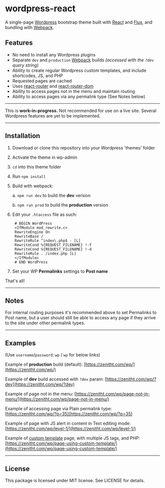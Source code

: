 # wordpress-react
A single-page [Wordpress](https://wordpress.com/) bootstrap theme built with [React](https://facebook.github.io/react/) and [Flux](https://facebook.github.io/flux/), and bundling with [Webpack](https://github.com/webpack/webpack).

## Features
- No need to install any Wordpress plugins
- Separate `dev` and `production` [Webpack](https://github.com/webpack/webpack) builds <i>(accessed with the `?dev` query string)</i>
- Ability to create regular Wordpress custom templates, and include shortcodes, JS, and PHP
- Requested pages are cached
- Uses [react-router](https://github.com/ReactTraining/react-router/tree/master/packages/react-router) and [react-router-dom](https://github.com/ReactTraining/react-router/tree/master/packages/react-router-dom)
- Ability to access pages not in the menu and maintain routing
- Ability to access pages via any permalink type (See Notes below)

----

This is <b>work-in-progress.</b> Not recommended for use on a live site. Several Wordpress features are yet to be implemented.

----

## Installation

1. Download or clone this repository into your Wordpress 'themes' folder
2. Activate the theme in wp-admin
3. `cd` into this theme folder
4. Run `npm install`
5. Build with webpack:

    a. `npm run dev` to build the <b>dev</b> version

    b. `npm run prod` to build the <b>production</b> version

7. Edit your `.htaccess` file as such:

        # BEGIN WordPress
        <IfModule mod_rewrite.c>
        RewriteEngine On
        RewriteBase /
        RewriteRule ^index\.php$ - [L]
        RewriteCond %{REQUEST_FILENAME} !-f
        RewriteCond %{REQUEST_FILENAME} !-d
        RewriteRule . /index.php [L]
        </IfModule>
        # END WordPress

8. Set your WP <b>Permalinks</b> settings to <b>Post name</b>


That's all!

----

## Notes

For internal routing purposes it's recommended above to set Permalinks to Post name, but a user should still be able to access any page if they arrive to the site under other permalink types.

----

## Examples

(Use `username`/`password`: `wp` / `wp` for below links)

Example of <b>production</b> build (default):
[https://zenitht.com/wp/](https://zenitht.com/wp/)

Example of <b>dev</b> build accessed with `?dev` param:
[https://zenitht.com/wp/?dev](https://zenitht.com/wp/?dev)

Example of page not in the menu:
[https://zenitht.com/wp/page-not-in-menu/](https://zenitht.com/wp/page-not-in-menu/)

Example of accessing page via Plain permalink type:
[https://zenitht.com/wp/?p=35](https://zenitht.com/wp/?p=35)

Example of page with JS alert in content in Text editing mode:
[https://zenitht.com/wp/level-1/](https://zenitht.com/wp/level-1/)

Example of [custom template](https://github.com/zenithtech/wordpress-react/blob/master/page-CustomPage1.php) page, with multiple JS tags, and PHP:
[https://zenitht.com/wp/page-using-custom-template/](https://zenitht.com/wp/page-using-custom-template/)

----

## License ##

This package is licensed under MIT license. See LICENSE for details.
